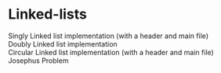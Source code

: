 # Linked-lists
Singly Linked list implementation (with a header and main file)<br>
Doubly Linked list implementation<br>
Circular Linked list implementation (with a header and main file)<br>
Josephus Problem<br>

